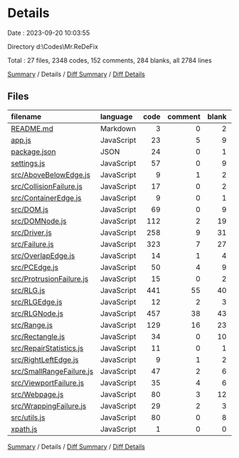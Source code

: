 # Details

Date : 2023-09-20 10:03:55

Directory d:\\Codes\\Mr.ReDeFix

Total : 27 files,  2348 codes, 152 comments, 284 blanks, all 2784 lines

[Summary](results.md) / Details / [Diff Summary](diff.md) / [Diff Details](diff-details.md)

## Files
| filename | language | code | comment | blank | total |
| :--- | :--- | ---: | ---: | ---: | ---: |
| [README.md](/README.md) | Markdown | 3 | 0 | 2 | 5 |
| [app.js](/app.js) | JavaScript | 23 | 5 | 9 | 37 |
| [package.json](/package.json) | JSON | 24 | 0 | 1 | 25 |
| [settings.js](/settings.js) | JavaScript | 57 | 0 | 9 | 66 |
| [src/AboveBelowEdge.js](/src/AboveBelowEdge.js) | JavaScript | 9 | 1 | 2 | 12 |
| [src/CollisionFailure.js](/src/CollisionFailure.js) | JavaScript | 17 | 0 | 2 | 19 |
| [src/ContainerEdge.js](/src/ContainerEdge.js) | JavaScript | 9 | 0 | 1 | 10 |
| [src/DOM.js](/src/DOM.js) | JavaScript | 69 | 0 | 9 | 78 |
| [src/DOMNode.js](/src/DOMNode.js) | JavaScript | 112 | 2 | 19 | 133 |
| [src/Driver.js](/src/Driver.js) | JavaScript | 258 | 9 | 31 | 298 |
| [src/Failure.js](/src/Failure.js) | JavaScript | 323 | 7 | 27 | 357 |
| [src/OverlapEdge.js](/src/OverlapEdge.js) | JavaScript | 14 | 1 | 4 | 19 |
| [src/PCEdge.js](/src/PCEdge.js) | JavaScript | 50 | 4 | 9 | 63 |
| [src/ProtrusionFailure.js](/src/ProtrusionFailure.js) | JavaScript | 15 | 0 | 2 | 17 |
| [src/RLG.js](/src/RLG.js) | JavaScript | 441 | 55 | 40 | 536 |
| [src/RLGEdge.js](/src/RLGEdge.js) | JavaScript | 12 | 2 | 3 | 17 |
| [src/RLGNode.js](/src/RLGNode.js) | JavaScript | 457 | 38 | 43 | 538 |
| [src/Range.js](/src/Range.js) | JavaScript | 129 | 16 | 23 | 168 |
| [src/Rectangle.js](/src/Rectangle.js) | JavaScript | 34 | 0 | 10 | 44 |
| [src/RepairStatistics.js](/src/RepairStatistics.js) | JavaScript | 11 | 0 | 1 | 12 |
| [src/RightLeftEdge.js](/src/RightLeftEdge.js) | JavaScript | 9 | 1 | 2 | 12 |
| [src/SmallRangeFailure.js](/src/SmallRangeFailure.js) | JavaScript | 47 | 2 | 6 | 55 |
| [src/ViewportFailure.js](/src/ViewportFailure.js) | JavaScript | 35 | 4 | 6 | 45 |
| [src/Webpage.js](/src/Webpage.js) | JavaScript | 80 | 3 | 12 | 95 |
| [src/WrappingFailure.js](/src/WrappingFailure.js) | JavaScript | 29 | 2 | 3 | 34 |
| [src/utils.js](/src/utils.js) | JavaScript | 80 | 0 | 8 | 88 |
| [xpath.js](/xpath.js) | JavaScript | 1 | 0 | 0 | 1 |

[Summary](results.md) / Details / [Diff Summary](diff.md) / [Diff Details](diff-details.md)